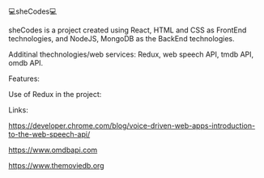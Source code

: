 💻sheCodes💻

sheCodes is a project created using React, HTML and CSS as FrontEnd technologies, and NodeJS, MongoDB as the BackEnd technologies.

Additinal thechnologies/web services: 
Redux, web speech API, tmdb API, omdb API.

Features:

Use of Redux in the project:

Links:

https://developer.chrome.com/blog/voice-driven-web-apps-introduction-to-the-web-speech-api/

https://www.omdbapi.com

https://www.themoviedb.org
